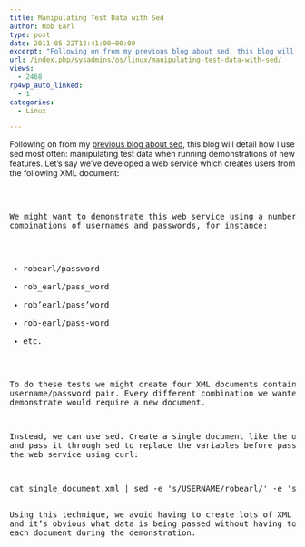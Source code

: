 ```yaml
---
title: Manipulating Test Data with Sed
author: Rob Earl
type: post
date: 2011-05-22T12:41:00+00:00
excerpt: "Following on from my previous blog about sed, this blog will detail how I use sed most often: manipulating test data when running demonstrations of new features. Let's say we've developed a web service which creates users from the following XML document&hellip;"
url: /index.php/sysadmins/os/linux/manipulating-test-data-with-sed/
views:
  - 2468
rp4wp_auto_linked:
  - 1
categories:
  - Linux

---
```

Following on from my [previous blog about sed][1], this blog will detail how I use sed most often: manipulating test data when running demonstrations of new features. Let&#8217;s say we&#8217;ve developed a web service which creates users from the following XML document:

<pre><user&gt;
    <username&gt;USERNAME</username&gt;
    <password&gt;PASSWORD</password&gt;
</user&gt;</pre>

We might want to demonstrate this web service using a number of combinations of usernames and passwords, for instance:

  * robearl/password
  * rob\_earl/pass\_word
  * rob&#8217;earl/pass&#8217;word
  * rob-earl/pass-word
  * etc.

To do these tests we might create four XML documents containing each username/password pair. Every different combination we wanted to demonstrate would require a new document.

Instead, we can use sed. Create a single document like the one above and pass it through sed to replace the variables before passing it to the web service using curl:

<pre>cat single_document.xml | sed -e 's/USERNAME/robearl/' -e 's/PASSWORD/password/' | curl <options&gt; -d @- <web service&gt;</pre>

Using this technique, we avoid having to create lots of XML documents and it&#8217;s obvious what data is being passed without having to open up each document during the demonstration.

 [1]: /index.php/SysAdmins/OS/Linux/bulk-editing-with-sed